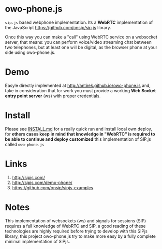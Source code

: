 owo-phone.js
============

`sip.js` based webphone implementation. 
Its a **WebRTC** implementation of the JavaScript https://github.com/onsip/sip.js library.

Once this way you can make a "call" using WebRTC service on a websocket server, 
that means: you can perform voice/video streaming chat between two telephones, 
but at least one will be digital, as the browser phone at your side using owo-phone.js.

Demo
====

Easyle directly implemented at http://antirek.github.io/owo-phone.js and, 
take in consideration that for work you must provide a working **Web Socket entry point server** (ws)
with proper credentials.

Install
=======

Please see [INSTALL.md](INSTALL.md) for a really quick run and install local own deploy, for 
**others cases keep in mind that knowledge in "WebRTC" is required to be able to continue and deploy customized** 
this implementation of SIP.js called `owo-phone.js`

Links
=====
1. http://sipjs.com/
2. http://sipjs.com/demo-phone/
3. https://github.com/onsip/sipjs-examples

Notes
=====

This implementation of websockets (ws) and signals for sessions (SIP) requires a full knowledge of WebRTC and SIP, 
a good reading of these technologies are highly required before trying to develop with this SIPjs library, 
this project owo-phone.js try to make more easy by a fully complete minimal implementation of SIPjs.
